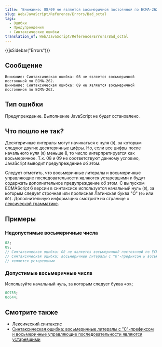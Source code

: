 ```yaml
---
title: 'Внимание: 08/09 не является восьмеричной постоянной по ECMA-262'
slug: Web/JavaScript/Reference/Errors/Bad_octal
tags:
  - Ошибки
  - Предупреждения
  - Синтаксические ошибки
translation_of: Web/JavaScript/Reference/Errors/Bad_octal
---
```

{{jsSidebar("Errors")}}

## Сообщение

```
Внимание: Синтаксическая ошибка: 08 не является восьмеричной постоянной по ECMA-262.
Внимание: Синтаксическая ошибка: 09 не является восьмеричной постоянной по ECMA-262.
```

## Тип ошибки

Предупреждение. Выполнение JavaScript не будет остановлено.

## Что пошло не так?

Десятеричные литералы могут начинаться с нуля (`0`), за которым следуют другие десятеричные цифры. Но, если все цифры после начального нуля (`0`) меньше 8, то число интерпретируется как восьмеричное. Т.к. 08 и 09 не соответствуют данному условию, JavaScript выводит предупреждение об этом.

Следует отметить, что восьмеричные литералы и восьмеричные управляющие последовательности являются устаревшими и будут содержать дополнительное предупреждение об этом. С выпуском ECMAScript 6 версии в синтаксисе используется начальный нуль (`0`), за которым следует строчная или прописная Латинская буква "O" (`0o` или `0O)`. Дополнительную информацию смотрите на странице о [лексической грамматике](/ru/docs/Web/JavaScript/Reference/Lexical_grammar#Octal).

## Примеры

### Недопустимые восьмеричные числа

```js example-bad
08;
09;
// Синтаксическая ошибка: 08 не является восьмеричной постоянной по ECMA-262.
// Синтаксическая ошибка: восьмеричные литералы с "0"-префиксом и восьмеричные управляющие последовательности
// являются устаревшими
```

### Допустимые восьмеричные числа

Используйте начальный нуль, за которым следует буква «o»;

```js example-good
0O755;
0o644;
```

## Смотрите также

- [Лексический синтаксис](/ru/docs/Web/JavaScript/Reference/Lexical_grammar#Octal)
- [Синтаксическая ошибка: восьмеричные литералы с "0"-префиксом и восьмеричные управляющие последовательности являются устаревшими](/ru/docs/Web/JavaScript/Reference/Errors/Deprecated_octal)
